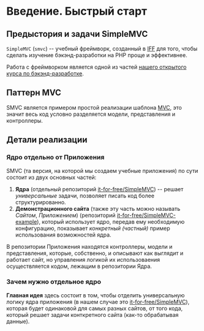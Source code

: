 
# Введение. Быстрый старт


## Предыстория и задачи SimpleMVC

`SimpleMVC` (`smvc`) -- учебный фреймворк, созданный в [IFF](http://fkn.ktu10.com/?q=iff-itforfree) для того, чтобы сделать изучение бэкэнд-разработки на PHP проще и эффективнее.

Работа с фреймворком является одной из частей [нашего открытого курса по бэкэнд-разработке](http://fkn.ktu10.com/?q=node/7716).


## Паттерн MVC

SMVC  является примером простой реализации шаблона [MVC](http://fkn.ktu10.com/?q=node/9260), это значит  весь код условно разделяется модели, представления и контроллеры.

## Детали реализации
### Ядро отдельно от Приложения

SMVC (та версия, на которой мы создаем учебные приложения) по сути состоит из двух основных частей:

1. **Ядра** (отдельный репозиторий [it-for-free/SimpleMVC](https://github.com/it-for-free/SimpleMVC)) -- решает _универсальные_ задачи, позволяет писать код более структурированно.
2. **Демонстрационного сайта** (также эту часть можно называть _Сайтом_, _Приложением_) (репозиторий [it-for-free/SimpleMVC-example]()), который использует ядро, передав ему необходимую конфигурацию, показывает _конкретный (частный)_ пример использования возможностей ядра. 

В репозитории Приложения находятся контроллеры, модели и представления, которые, собственно, и описывают как выглядит и работает сайт, но управления логикой их использоваения осуществляется кодом, лежащим в репозитории Ядра.

### Зачем нужно отдельное ядро

**Главная идея** здесь состоит в том, чтобы отделить универсальную логику ядра приложения (в нашем случае это [it-for-free/SimpleMVC](https://github.com/it-for-free/SimpleMVC)), которая будет одинаковой для самых разных сайтов, от того кода, который решает задачи конткретного сайта (как-то обрабатывая данные).






